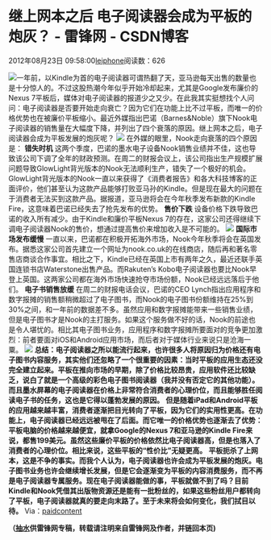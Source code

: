 
# 继上网本之后 电子阅读器会成为平板的炮灰？ - 雷锋网 - CSDN博客


2012年08月23日 09:58:00[leiphone](https://me.csdn.net/leiphone)阅读数：626


![](http://www.leiphone.com/wp-content/uploads/2012/08/nook11.jpg)一年前，以Kindle为首的电子阅读器可谓热翻了天，亚马逊每天出售的数量也是十分惊人的。不过这股热潮今年似乎开始冷却起来，尤其是Google发布廉价的Nexus
 7平板后，媒体对电子阅读器的报道少之又少。在此我其实挺想找个人问问：电子阅读器是否要开始走向衰亡？因为它们在功能上比不过平板，而唯一的价格优势也在被廉价平板缩小。最近外媒指出巴诺（Barnes&Noble）旗下Nook电子阅读器的销售量在大幅度下降，并列出了四个衰落的原因。继上网本之后，电子阅读器会成为平板发展的炮灰呢？
![](http://www.leiphone.com/wp-content/uploads/2012/08/444441.png)
在外媒的眼里，Nook走向衰落的四个原因是：
**错失时机**
这两个季度，巴诺的墨水电子设备Nook销售业绩并不佳，这也导致该公司下调了全年的财政预测。在周二的财报会议上，该公司指出生产规模扩展问题导致GlowLight背光版本的Nook无法顺利生产，错失了一个极好的机会。
GlowLight背光版本的Nook一直以来获得了《消费者报告》和各大科技博客的正面评价，他们甚至认为这款产品能够打败亚马孙的Kindle。但是现在最大的问题在于消费者无法买到这款产品。据报道，亚马逊将会在今年秋季发布新款的Kindle Fire，这意味着巴诺已经失去了抢先发布的优势。
**售价下跌**
设备价格下跌导致巴诺的收入所有减少。由于Kindle和廉价平板Nexus 7的存在，这家公司还得继续下调电子阅读器Nook的售价，想通过提高售价来增加收入是不可能的。
![](http://www.leiphone.com/wp-content/uploads/2012/08/nook1.jpeg)
**国际市场发布缓慢**
一直以来，巴诺都在积极开拓海外市场，Nook今年秋季将会在英国发布。据悉这家公司首先建立一个网址为nook.co.uk的在线商店，随后再和著名零售店商谈合作事宜。相比之下，Kindle已经在英国上市有两年之久，最近还联手英国连锁书店Waterstone出售产品。而Rakuten’s Kobo电子阅读器也要比Nook早登上英国。这两家公司都在海外市场快速抢夺市场份额，Nook已经远远落后于他们。
**电子书销售放缓**
在周二的财报电话会议，巴诺的CEO Lynch指出应用程序和数字报摊的销售额稍微超过了电子图书，而Nook的电子图书份额维持在25%到30%之间，和一年前的数据差不多。虽然应用和数字报摊能带来一些销售业绩，但是电子图书才是Nook的主打服务。如果这个服务做不好的话，Nook的前途也是令人堪忧的。相比其电子图书业务，应用程序和数字报摊所要面对的竞争更加激烈：前者要面对iOS和Android应用市场，而后者对于媒体行业来说只是沧海一粟。
![](http://www.leiphone.com/wp-content/uploads/2012/08/Kindle1.jpg)
**总结：电子阅读器之所以能流行起来，也许很多人将原因归为价格还有电子图书内容服务，其实他们还忽略了一个很重要的因素：当时平板的应用生态还没完全建立起来。平板在推向市场的早期，除了价格比较昂贵，应用软件还比较缺乏，说白了就是一个高级的彩色电子图书阅读器（我并没有否定它的其他功能）。而且墨水屏幕的电子阅读器在价格上非常符合消费者的心理价位，而且能够胜任阅读电子书的任务，这也是它得以蓬勃发展的原因。**
**但是随着iPad和Android平板的应用越来越丰富，消费者逐渐把目光转向了平板，因为它们的实用性更高。在功能上，电子阅读器已经远远被甩在了后面。而它唯一的价格优势也逐渐去了优势：平板电脑的价格越来越便宜，就拿Google的Nexus 7和亚马逊的Kindle Fire来说，都售199美元。虽然这些廉价平板的价格依然比电子阅读器高，但是也落入了消费者的心理价位。相比来说，这些平板的“性价比”无疑更高。**
**平板扼杀了上网本，这是不争的事实。而我个人认为，电子阅读器也许会成为平板发展的炮灰。电子图书业务也许会继续增长发展，但是它会逐渐变为平板的内容消费服务，而不再是电子阅读器专属服务。现在电子阅读器能做的事，平板就做不到了吗？目前Kindle和Nook凭借其出版物资源还是能有一批粉丝的，如果这些粉丝用户都转向了平板，电子阅读器就真的要走向末路了。至于未来将会如何变化，我们拭目以待。**
Via：[paidcontent](http://paidcontent.org/2012/08/21/why-the-nook-is-failing-one-chart-four-reasons/)

**（****[抽水](http://www.leiphone.com/author/ce6093)****供****雷锋网****专稿，转载请注明来自雷锋网及作者，并链回本页)**

